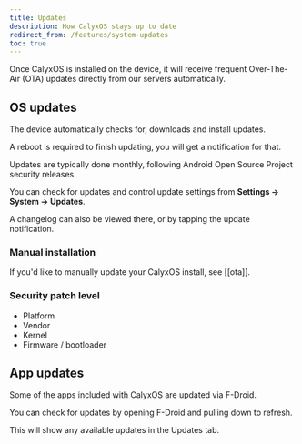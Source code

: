 ```yaml
---
title: Updates
description: How CalyxOS stays up to date
redirect_from: /features/system-updates
toc: true
---
```


Once CalyxOS is installed on the device, it will receive frequent Over-The-Air (OTA) updates directly from our servers automatically.

## OS updates

The device automatically checks for, downloads and install updates.

A reboot is required to finish updating, you will get a notification for that.

Updates are typically done monthly, following Android Open Source Project security releases.

You can check for updates and control update settings from **Settings -> System -> Updates**.

A changelog can also be viewed there, or by tapping the update notification.

### Manual installation

If you'd like to manually update your CalyxOS install, see [[ota]].

### Security patch level

* Platform
* Vendor
* Kernel
* Firmware / bootloader

## App updates

Some of the apps included with CalyxOS are updated via F-Droid.

You can check for updates by opening F-Droid and pulling down to refresh.

This will show any available updates in the Updates tab.
